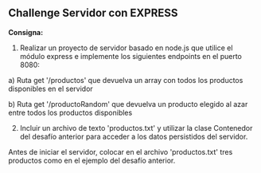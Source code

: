## Challenge Servidor con EXPRESS

**Consigna:**

1. Realizar un proyecto de servidor basado en node.js que utilice el módulo express e implemente los siguientes endpoints en el puerto 8080:

a) Ruta get '/productos' que devuelva un array con todos los productos disponibles en el servidor

b) Ruta get '/productoRandom' que devuelva un producto elegido al azar entre todos los productos disponibles

2. Incluir un archivo de texto 'productos.txt' y utilizar la clase Contenedor del desafío anterior para acceder a los datos persistidos del servidor.

Antes de iniciar el servidor, colocar en el archivo 'productos.txt' tres productos como en el ejemplo del desafío anterior.
